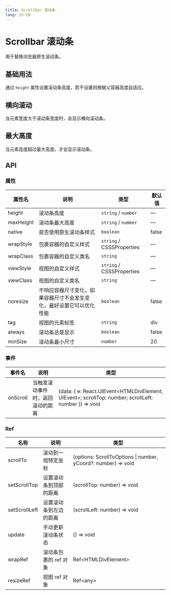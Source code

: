 ```yaml
---
title: Scrollbar 滚动条
lang: zh-CN
---
```


# Scrollbar 滚动条

用于替换浏览器原生滚动条。

## 基础用法

通过 `height` 属性设置滚动条高度，若不设置则根据父容器高度自适应。

<code src="./basic-usage.tsx" ></code>

## 横向滚动

当元素宽度大于滚动条宽度时，会显示横向滚动条。

<code src="./horizontal-scroll.tsx" ></code>

## 最大高度

当元素高度超过最大高度，才会显示滚动条。

<code src="./max-height.tsx" ></code>

<!-- ## 手动滚动

通过使用 `setScrollTop` 与 `setScrollLeft` 方法，可以手动控制滚动条滚动。

scrollbar/manual-scroll -->

## API

### 属性

| 属性名    | 说明                                                                 | 类型                                                 | 默认值 |
| --------- | -------------------------------------------------------------------- | ---------------------------------------------------- | ------ |
| height    | 滚动条高度                                                           | `string` / `number`                                  | —      |
| maxHeight | 滚动条最大高度                                                       | `string` / `number`                                  | —      |
| native    | 是否使用原生滚动条样式                                               | `boolean`                                            | false  |
| wrapStyle | 包裹容器的自定义样式                                                 | `string` / <Enum type='object'>CSSSProperties</Enum> | —      |
| wrapClass | 包裹容器的自定义类名                                                 | `string`                                             | —      |
| viewStyle | 视图的自定义样式                                                     | `string` / <Enum type='object'>CSSSProperties</Enum> | —      |
| viewClass | 视图的自定义类名                                                     | `string`                                             | —      |
| noresize  | 不响应容器尺寸变化，如果容器尺寸不会发生变化，最好设置它可以优化性能 | `boolean`                                            | false  |
| tag       | 视图的元素标签                                                       | `string`                                             | div    |
| always    | 滚动条总是显示                                                       | `boolean`                                            | false  |
| minSize   | 滚动条最小尺寸                                                       | `number`                                             | 20     |

### 事件

| 事件名   | 说明                             | 类型                                                                                                                              |
| -------- | -------------------------------- | --------------------------------------------------------------------------------------------------------------------------------- |
| onScroll | 当触发滚动事件时，返回滚动的距离 | <Enum type="Function">(data: { e: React.UIEvent<HTMLDivElement, UIEvent>; scrollTop: number; scrollLeft: number }) => void</Enum> |

### Ref

| 名称          | 说明                   | 类型                                                                                         |
| ------------- | ---------------------- | -------------------------------------------------------------------------------------------- |
| scrollTo      | 滚动到一组特定坐标     | <Enum  type="Function">(options: ScrollToOptions \| number, yCoord?: number) => void </Enum> |
| setScrollTop  | 设置滚动条到顶部的距离 | <Enum  type="Function">(scrollTop: number) => void</Enum>                                    |
| setScrollLeft | 设置滚动条到左边的距离 | <Enum  type="Function">(scrollLeft: number) => void </Enum>                                  |
| update        | 手动更新滚动条状态     | <Enum  type="Function">() => void </Enum>                                                    |
| wrapRef       | 滚动条包裹的 ref 对象  | <Enum type="Object">Ref\<HTMLDivElement\></Enum>                                             |
| resizeRef     | 视图 ref 对象          | <Enum type="Object">Ref\<any\></Enum>                                                        |

<!--          | handleScroll           | 触发滚动事件                                                                                 | <Enum  type="Function">() => void </Enum> -->
